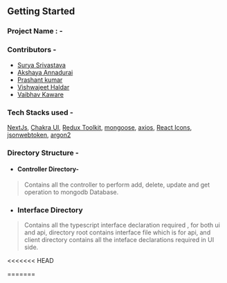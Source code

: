 ## Getting Started

### Project Name : - 
### Contributors - 
- [Surya Srivastava](https://github.com/Surya9263)
- [Akshaya Annadurai](https://github.com/AkshayaAnnadurai)
- [Prashant kumar](https://github.com/PRASHANT7277)
- [Vishwajeet Haldar](https://github.com/vishwajeethaldar)
- [Vaibhav Kaware](https://github.com/vkaware)


### Tech Stacks used - 
[NextJs](), [Chakra UI](), [Redux Toolkit](), [mongoose](), [axios](), [React Icons](), [jsonwebtoken](), [argon2]()


### Directory Structure - 
- #### Controller Directory-
> Contains all the controller to perform add, delete, update and get operation to mongodb Database.

- ### Interface Directory
> Contains all the typescript interface declaration required , for both ui and api, directory root contains interface file which is for api, and client directory contains all the inteface declarations required in UI side.



<<<<<<< HEAD

<!-- MONGO_URI = "mongodb+srv://takeitnowdb:takeitnowdb@takeitnow.cbygn8f.mongodb.net/?retryWrites=true&w=majority" -->
=======
<!-- MONGO_URI = "mongodb+srv://takeitnowdb:takeitnowdb@takeitnow.cbygn8f.mongodb.net/?retryWrites=true&w=majority" --
>>>>>>> 750c574b68059045a03edf46acdb80eca556d32f
